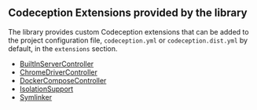 ## Codeception Extensions provided by the library

The library provides custom Codeception extensions that can be added to the project configuration
file, `codeception.yml` or `codeception.dist.yml` by default, in the `extensions` section.

* [BuiltInServerController](extensions/BuiltInServerController.md)
* [ChromeDriverController](extensions/ChromeDriverController.md)
* [DockerComposeController](extensions/DockerComposeController.md)
* [IsolationSupport](extensions/IsolationSupport.md)
* [Symlinker](extensions/Symlinker.md)
